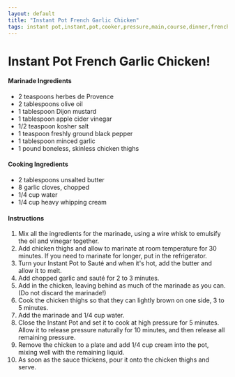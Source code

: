 ```yaml
---
layout: default
title: "Instant Pot French Garlic Chicken"
tags: instant pot,instant,pot,cooker,pressure,main,course,dinner,french,garlic,chicken,craig,willett,kristen
---
```

# Instant Pot French Garlic Chicken!

#### Marinade Ingredients
- 2 teaspoons herbes de Provence
- 2 tablespoons olive oil
- 1 tablespoon Dijon mustard
- 1 tablespoon apple cider vinegar
- 1/2 teaspoon kosher salt
- 1 teaspoon freshly ground black pepper
- 1 tablespoon minced garlic
- 1 pound boneless, skinless chicken thighs

#### Cooking Ingredients
- 2 tablespoons unsalted butter
- 8 garlic cloves, chopped
- 1/4 cup water
- 1/4 cup heavy whipping cream

#### Instructions
1. Mix all the ingredients for the marinade, using a wire whisk to emulsify the oil and vinegar together.
2. Add chicken thighs and allow to marinate at room temperature for 30 minutes. If you need to marinate for longer, put in the refrigerator.
3. Turn your Instant Pot to Sauté and when it's hot, add the butter and allow it to melt.
4. Add chopped garlic and sauté for 2 to 3 minutes.
5. Add in the chicken, leaving behind as much of the marinade as you can. (Do not discard the marinade!)
6. Cook the chicken thighs so that they can lightly brown on one side, 3 to 5 minutes.
7. Add the marinade and 1/4 cup water.
8. Close the Instant Pot and set it to cook at high pressure for 5 minutes. Allow it to release pressure naturally for 10 minutes, and then release all remaining pressure.
9. Remove the chicken to a plate and add 1/4 cup cream into the pot, mixing well with the remaining liquid.
10. As soon as the sauce thickens, pour it onto the chicken thighs and serve.
